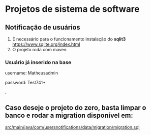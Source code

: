 # Projetos de sistema de software
## Notificação de usuários

1. É necessário para o funcionamento instalação do **sqlit3**
https://www.sqlite.org/index.html
2. O projeto roda com maven

### Usuário já inserido na base
username: Matheusadmin

password: Test741*

.

## Caso deseje o projeto do zero, basta limpar o banco e rodar a migration disponível em:
[src/main/java/com/usersnotifications/data/migration/migration.sql](https://github.com/matheuzsr/usersNotifications/blob/2020fbf352fb988f4d8fe5a8e8652d641fa9514c/src/main/java/com/usersnotifications/data/migration/migration.sql)
